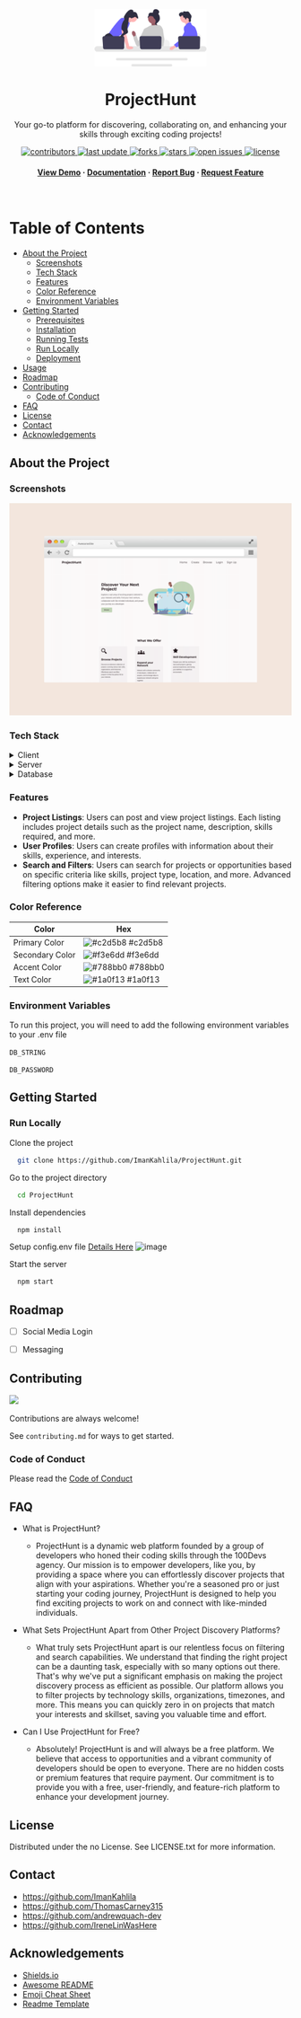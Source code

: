 <div align="center">


  <img src="assets/readme-pic.svg" alt="logo" width="200" height="auto" />
  <h1>ProjectHunt</h1>
  
  <p>
    Your go-to platform for discovering, collaborating on, and enhancing your skills through exciting coding projects!
  </p>
  
  
<!-- Badges -->
<p>
  <a href="https://github.com/Louis3797/awesome-readme-template/graphs/contributors">
    <img src="https://img.shields.io/github/contributors/ImanKahlila/ProjectHunt" alt="contributors" />
  </a>
  <a href="">
    <img src="https://img.shields.io/github/last-commit/ImanKahlila/ProjectHunt" alt="last update" />
  </a>
  <a href="https://github.com/ImanKahlila/ProjectHunt/network/members">
    <img src="https://img.shields.io/github/forks/ImanKahlila/ProjectHunt" alt="forks" />
  </a>
  <a href="https://github.com/ImanKahlila/ProjectHunt/stargazers">
    <img src="https://img.shields.io/github/stars/ImanKahlila/ProjectHunt" alt="stars" />
  </a>
  <a href="https://github.com/ImanKahlila/ProjectHunt/issues/">
    <img src="https://img.shields.io/github/issues/ImanKahlila/ProjectHunt" alt="open issues" />
  </a>
  <a href="https://github.com/ImanKahlila/ProjectHunt/blob/master/LICENSE">
    <img src="https://img.shields.io/github/license/Louis3797/awesome-readme-template.svg" alt="license" />
  </a>
</p>
   
<h4>
    <a href="https://github.com/ImanKahlila/ProjectHunt/">View Demo</a>
  <span> · </span>
    <a href="https://github.com/ImanKahlila/ProjectHunt">Documentation</a>
  <span> · </span>
    <a href="https://github.com/ImanKahlila/ProjectHunt/issues/">Report Bug</a>
  <span> · </span>
    <a href="https://github.com/ImanKahlila/ProjectHunt/issues/">Request Feature</a>
  </h4>
</div>

<br />

<!-- Table of Contents -->
# Table of Contents

- [About the Project](#about-the-project)
  * [Screenshots](#screenshots)
  * [Tech Stack](#tech-stack)
  * [Features](#features)
  * [Color Reference](#color-reference)
  * [Environment Variables](#environment-variables)
- [Getting Started](#getting-started)
  * [Prerequisites](#prerequisites)
  * [Installation](#installation)
  * [Running Tests](#running-tests)
  * [Run Locally](#run-locally)
  * [Deployment](#deployment)
- [Usage](#usage)
- [Roadmap](#roadmap)
- [Contributing](#contributing)
  * [Code of Conduct](#code-of-conduct)
- [FAQ](#faq)
- [License](#license)
- [Contact](#contact)
- [Acknowledgements](#acknowledgements)
  

<!-- About the Project -->
## About the Project


<!-- Screenshots -->
### Screenshots

<div align="center"> 
  <img src="assets/modern-browser-mockup.png" alt="screenshot" />
</div>


<!-- TechStack -->
### Tech Stack

<details>
  <summary>Client</summary>
  <ul>
    <li><a href="https://www.javascript.com/">JavaScript</a></li>
    <li><a href="https://ejs.co/">EJS</a></li>
    <li><a href="">HTML</a></li>
    <li><a href="">CSS</a></li>
  </ul>
</details>

<details>
  <summary>Server</summary>
  <ul>
    <li><a href="https://www.javascript.com/">JavaScript</a></li>
    <li><a href="https://expressjs.com/">Express.js</a></li>
  </ul>
</details>

<details>
<summary>Database</summary>
  <ul>
    <li><a href="https://www.mongodb.com/">MongoDB</a></li>
  </ul>
</details>

<!-- Features -->
### Features

- **Project Listings**: Users can post and view project listings. Each listing includes project details such as the project name, description, skills required, and more.
- **User Profiles**: Users can create profiles with information about their skills, experience, and interests.
- **Search and Filters**: Users can search for projects or opportunities based on specific criteria like skills, project type, location, and more. Advanced filtering options make it easier to find relevant projects.

<!-- Color Reference -->
### Color Reference

| Color             | Hex                                                                |
| ----------------- | ------------------------------------------------------------------ |
| Primary Color | ![#c2d5b8](https://via.placeholder.com/10/c2d5b8?text=+) #c2d5b8 |
| Secondary Color | ![#f3e6dd](https://via.placeholder.com/10/f3e6dd?text=+) #f3e6dd |
| Accent Color | ![#788bb0](https://via.placeholder.com/10/788bb0?text=+) #788bb0 |
| Text Color | ![#1a0f13](https://via.placeholder.com/10/1a0f13?text=+) #1a0f13 |


<!-- Env Variables -->
### Environment Variables

To run this project, you will need to add the following environment variables to your .env file

`DB_STRING`

`DB_PASSWORD`

<!-- Getting Started -->
## Getting Started

<!-- Run Locally -->
### Run Locally

Clone the project

```bash
  git clone https://github.com/ImanKahlila/ProjectHunt.git
```

Go to the project directory

```bash
  cd ProjectHunt
```

Install dependencies

```bash
  npm install
```

Setup config.env file <a href="https://github.com/ImanKahlila/ProjectHunt/blob/79-add-configenv-instructions-to-readme/DBconfig.md">Details Here</a>
![image](https://github.com/ImanKahlila/ProjectHunt/assets/118192650/4c30e9e2-f8f7-475a-8a18-d5d397cfd98f)

Start the server

```bash
  npm start
```


<!-- Roadmap -->
## Roadmap

* [ ] Social Media Login
* [ ] Messaging


<!-- Contributing -->
## Contributing

<a href="https://github.com/Louis3797/awesome-readme-template/graphs/contributors">
  <img src="https://contrib.rocks/image?repo=Louis3797/awesome-readme-template" />
</a>


Contributions are always welcome!

See `contributing.md` for ways to get started.


<!-- Code of Conduct -->
### Code of Conduct

Please read the [Code of Conduct](https://github.com/Louis3797/awesome-readme-template/blob/master/CODE_OF_CONDUCT.md)

<!-- FAQ -->
## FAQ

- What is ProjectHunt?

  + ProjectHunt is a dynamic web platform founded by a group of developers who honed their coding skills through the 100Devs agency. Our mission is to empower developers, like you, by providing a space where you can effortlessly discover projects that align with your aspirations. Whether you're a seasoned pro or just starting your coding journey, ProjectHunt is designed to help you find exciting projects to work on and connect with like-minded individuals.

- What Sets ProjectHunt Apart from Other Project Discovery Platforms?

  + What truly sets ProjectHunt apart is our relentless focus on filtering and search capabilities. We understand that finding the right project can be a daunting task, especially with so many options out there. That's why we've put a significant emphasis on making the project discovery process as efficient as possible. Our platform allows you to filter projects by technology skills, organizations, timezones, and more. This means you can quickly zero in on projects that match your interests and skillset, saving you valuable time and effort.

- Can I Use ProjectHunt for Free?

  + Absolutely! ProjectHunt is and will always be a free platform. We believe that access to opportunities and a vibrant community of developers should be open to everyone. There are no hidden costs or premium features that require payment. Our commitment is to provide you with a free, user-friendly, and feature-rich platform to enhance your development journey.


<!-- License -->
## License

Distributed under the no License. See LICENSE.txt for more information.


<!-- Contact -->
## Contact
- https://github.com/ImanKahlila
- https://github.com/ThomasCarney315
- https://github.com/andrewquach-dev
- https://github.com/IreneLinWasHere


<!-- Acknowledgments -->
## Acknowledgements

 - [Shields.io](https://shields.io/)
 - [Awesome README](https://github.com/matiassingers/awesome-readme)
 - [Emoji Cheat Sheet](https://github.com/ikatyang/emoji-cheat-sheet/blob/master/README.md#travel--places)
 - [Readme Template](https://github.com/othneildrew/Best-README-Template)
